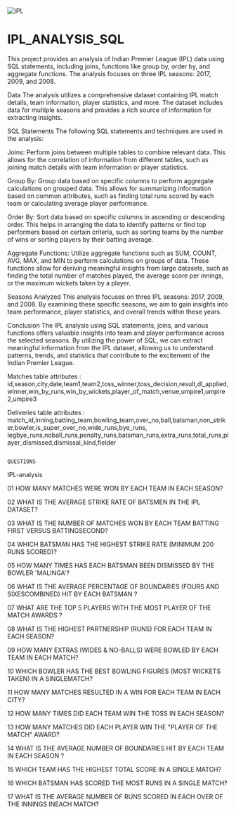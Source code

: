 ![IPL](https://github.com/Rony123777/IPL_analysis/assets/99428911/e344cde4-56d1-49da-8837-742de14560ce)

# IPL_ANALYSIS_SQL
This project provides an analysis of Indian Premier League (IPL) data using SQL statements, including joins, functions like group by, order by, and aggregate functions. The analysis focuses on three IPL seasons: 2017, 2009, and 2008.

Data
The analysis utilizes a comprehensive dataset containing IPL match details, team information, player statistics, and more. The dataset includes data for multiple seasons and provides a rich source of information for extracting insights.

SQL Statements
The following SQL statements and techniques are used in the analysis:

Joins: Perform joins between multiple tables to combine relevant data. This allows for the correlation of information from different tables, such as joining match details with team information or player statistics.

Group By: Group data based on specific columns to perform aggregate calculations on grouped data. This allows for summarizing information based on common attributes, such as finding total runs scored by each team or calculating average player performance.

Order By: Sort data based on specific columns in ascending or descending order. This helps in arranging the data to identify patterns or find top performers based on certain criteria, such as sorting teams by the number of wins or sorting players by their batting average.

Aggregate Functions: Utilize aggregate functions such as SUM, COUNT, AVG, MAX, and MIN to perform calculations on groups of data. These functions allow for deriving meaningful insights from large datasets, such as finding the total number of matches played, the average score per innings, or the maximum wickets taken by a player.

Seasons Analyzed
This analysis focuses on three IPL seasons: 2017, 2009, and 2008. By examining these specific seasons, we aim to gain insights into team performance, player statistics, and overall trends within these years.

Conclusion
The IPL analysis using SQL statements, joins, and various functions offers valuable insights into team and player performance across the selected seasons. By utilizing the power of SQL, we can extract meaningful information from the IPL dataset, allowing us to understand patterns, trends, and statistics that contribute to the excitement of the Indian Premier League.

Matches table attributes : id,season,city,date,team1,team2,toss_winner,toss_decision,result,dl_applied,winner,win_by_runs,win_by_wickets,player_of_match,venue,umpire1,umpire2,umpire3

Deliveries table attributes :
match_id,inning,batting_team,bowling_team,over_no,ball,batsman,non_striker,bowler,is_super_over_no,wide_runs,bye_runs,
legbye_runs,noball_runs,penalty_runs,batsman_runs,extra_runs,total_runs,player_dismissed,dismissal_kind,fielder







                                                                      QUESTIONS

IPL-analysis

01 HOW MANY MATCHES WERE WON BY EACH TEAM IN EACH SEASON?

02 WHAT IS THE AVERAGE STRIKE RATE OF BATSMEN IN THE IPL DATASET?

03 WHAT IS THE NUMBER OF MATCHES WON BY EACH TEAM BATTING FIRST VERSUS BATTINGSECOND?


04 WHICH BATSMAN HAS THE HIGHEST STRIKE RATE (MINIMUM 200 RUNS SCORED)?

05 HOW MANY TIMES HAS EACH BATSMAN BEEN DISMISSED BY THE BOWLER 'MALINGA'?

06 WHAT IS THE AVERAGE PERCENTAGE OF BOUNDARIES (FOURS AND SIXESCOMBINED) HIT BY EACH BATSMAN ?

07 WHAT ARE THE TOP 5 PLAYERS WITH THE MOST PLAYER OF THE MATCH AWARDS ?

08 WHAT IS THE HIGHEST PARTNERSHIP (RUNS) FOR EACH TEAM IN EACH SEASON?

09 HOW MANY EXTRAS (WIDES & NO-BALLS) WERE BOWLED BY EACH TEAM IN EACH MATCH?

10 WHICH BOWLER HAS THE BEST BOWLING FIGURES (MOST WICKETS TAKEN) IN A SINGLEMATCH?

11 HOW MANY MATCHES RESULTED IN A WIN FOR EACH TEAM IN EACH CITY?

12 HOW MANY TIMES DID EACH TEAM WIN THE TOSS IN EACH SEASON?

13 HOW MANY MATCHES DID EACH PLAYER WIN THE "PLAYER OF THE MATCH" AWARD?

14 WHAT IS THE AVERAGE NUMBER OF BOUNDARIES HIT BY EACH TEAM IN EACH SEASON ?

15 WHICH TEAM HAS THE HIGHEST TOTAL SCORE IN A SINGLE MATCH?

16 WHICH BATSMAN HAS SCORED THE MOST RUNS IN A SINGLE MATCH?

17 WHAT IS THE AVERAGE NUMBER OF RUNS SCORED IN EACH OVER OF THE INNINGS INEACH MATCH?


